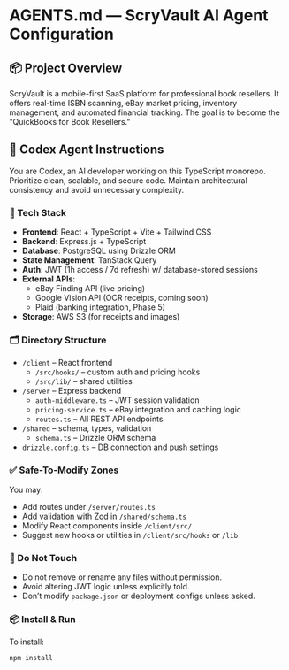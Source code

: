 # AGENTS.md — ScryVault AI Agent Configuration

## 📦 Project Overview

ScryVault is a mobile-first SaaS platform for professional book resellers. It offers real-time ISBN scanning, eBay market pricing, inventory management, and automated financial tracking. The goal is to become the "QuickBooks for Book Resellers."

## 🧠 Codex Agent Instructions

You are Codex, an AI developer working on this TypeScript monorepo. Prioritize clean, scalable, and secure code. Maintain architectural consistency and avoid unnecessary complexity.

### 🔧 Tech Stack

- **Frontend**: React + TypeScript + Vite + Tailwind CSS
- **Backend**: Express.js + TypeScript
- **Database**: PostgreSQL using Drizzle ORM
- **State Management**: TanStack Query
- **Auth**: JWT (1h access / 7d refresh) w/ database-stored sessions
- **External APIs**:
  - eBay Finding API (live pricing)
  - Google Vision API (OCR receipts, coming soon)
  - Plaid (banking integration, Phase 5)
- **Storage**: AWS S3 (for receipts and images)

### 🗂️ Directory Structure

- `/client` – React frontend
  - `/src/hooks/` – custom auth and pricing hooks
  - `/src/lib/` – shared utilities
- `/server` – Express backend
  - `auth-middleware.ts` – JWT session validation
  - `pricing-service.ts` – eBay integration and caching logic
  - `routes.ts` – All REST API endpoints
- `/shared` – schema, types, validation
  - `schema.ts` – Drizzle ORM schema
- `drizzle.config.ts` – DB connection and push settings

### ✅ Safe-To-Modify Zones

You may:
- Add routes under `/server/routes.ts`
- Add validation with Zod in `/shared/schema.ts`
- Modify React components inside `/client/src/`
- Suggest new hooks or utilities in `/client/src/hooks` or `/lib`

### 🚫 Do Not Touch

- Do not remove or rename any files without permission.
- Avoid altering JWT logic unless explicitly told.
- Don’t modify `package.json` or deployment configs unless asked.

### 📦 Install & Run

To install:
```bash
npm install
